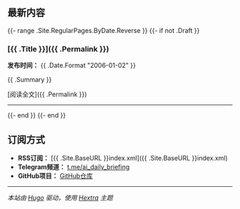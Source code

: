 ## 最新内容

{{- range .Site.RegularPages.ByDate.Reverse }}
{{- if not .Draft }}

### [{{ .Title }}]({{ .Permalink }})

**发布时间：** {{ .Date.Format "2006-01-02" }}

{{ .Summary }}

[阅读全文]({{ .Permalink }})

---
{{- end }}
{{- end }}

## 订阅方式

- **RSS订阅：** [{{ .Site.BaseURL }}index.xml]({{ .Site.BaseURL }}index.xml)
- **Telegram频道：** [t.me/ai_daily_briefing](https://t.me/ai_daily_briefing)
- **GitHub项目：** [GitHub仓库](https://github.com/YYvanYang/AIHeadline.news)

---

*本站由 [Hugo](https://gohugo.io/) 驱动，使用 [Hextra](https://github.com/imfing/hextra) 主题*
